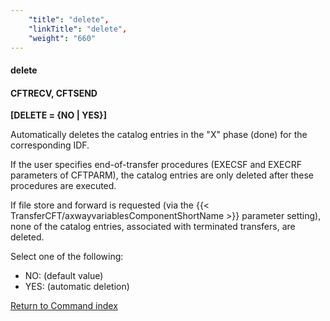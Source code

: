 ```yaml
---
    "title": "delete",
    "linkTitle": "delete",
    "weight": "660"
---
```

<span id="Delete"></span>

#### delete

#### CFTRECV, CFTSEND

**[DELETE = {<span class="underline">NO</span> &#124; YES}]**

Automatically deletes the catalog entries in the "X" phase
(done) for the corresponding IDF.

If the user specifies end-of-transfer procedures (EXECSF and EXECRF
parameters of CFTPARM), the catalog entries are only deleted after these
procedures are executed.

If file store and forward is requested (via the {{< TransferCFT/axwayvariablesComponentShortName  >}} parameter
setting), none of the catalog entries, associated with terminated transfers,
are deleted.

Select one of the following:

- NO:
    (default value)
- YES:
    (automatic deletion)

[Return to Command index](../../)

